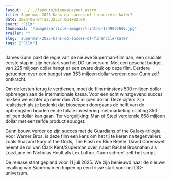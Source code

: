 ```yaml
---
layout: ../../layouts/NieuwsLayout.astro
title: Superman 2025 Kans op succes of financiële kater?
date: 2025-06-04T22:32:57.061+02:00
soort: 'Film'
thumbnail: '/images/article-images/l-intro-1749067600.jpg'
trailer: ""
slug: 'superman-2025-kans-op-succes-of-financile-kater'
tags: ["Film"]
---
```


James Gunn pakt de regie van de nieuwe Superman-film aan, een cruciale eerste
stap in zijn herstart van het DC-universum. Met een geschat budget van 225
miljoen dollar hangt er een zware druk op deze film. Eerdere geruchten over een
budget van 363 miljoen dollar werden door Gunn zelf ontkracht.

Om de kosten terug te verdienen, moet de film minstens 500 miljoen dollar
opbrengen aan de internationale kassa. Voor een écht winstgevend succes mikken
we echter op meer dan 700 miljoen dollar. Deze cijfers zijn realistisch als je
bedenkt dat bioscopen doorgaans de helft van de opbrengsten houden en de totale
investering met marketing richting 350 miljoen dollar kan gaan. Ter
vergelijking: Man of Steel verdiende 668 miljoen dollar met eenzelfde
productiebudget.

Gunn bouwt verder op zijn succes met de Guardians of the Galaxy-trilogie. Voor
Warner Bros. is deze film een kans om het tij te keren na tegenvallers zoals
Shazam! Fury of the Gods, The Flash en Blue Beetle. David Corenswet neemt de rol
van Clark Kent/Superman over, naast Rachel Brosnahan als Lois Lane en Nicholas
Hoult als Lex Luthor. Gunn schreef zelf het script.

De release staat gepland voor 11 juli 2025. We zijn benieuwd naar de nieuwe
invulling van Superman en hopen op een frisse start voor het DC-universum.